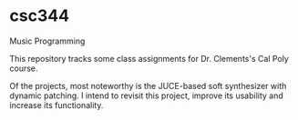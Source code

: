 csc344
======

Music Programming

This repository tracks some class assignments for Dr. Clements's Cal Poly course. 

Of the projects, most noteworthy is the JUCE-based soft synthesizer with dynamic patching. I intend to revisit this project, improve its usability and increase its functionality.
